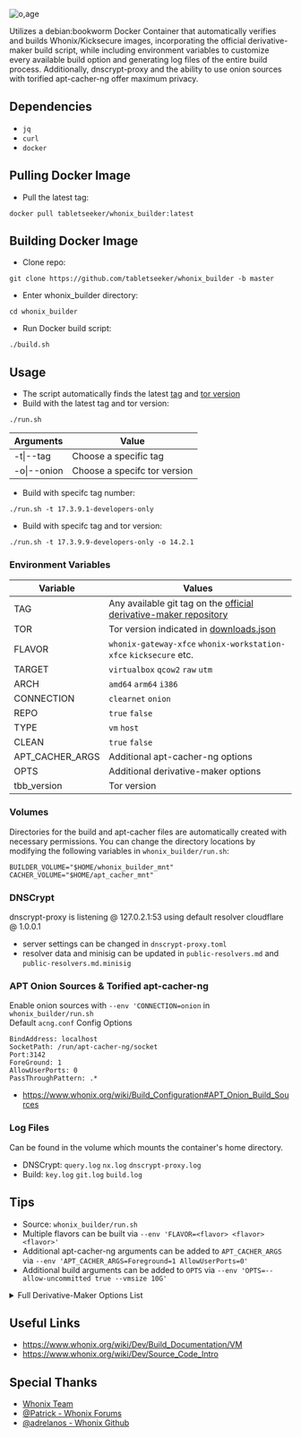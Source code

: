 ![o,age](https://i.postimg.cc/qRdx2Hdz/background.png)

Utilizes a debian:bookworm Docker Container that automatically verifies and builds Whonix/Kicksecure images, incorporating the official derivative-maker build script, while including environment variables to customize every available build option and generating log files of the entire build process. Additionally, dnscrypt-proxy and the ability to use onion sources with torified apt-cacher-ng offer maximum privacy.
 
## Dependencies
* `jq`
* `curl`
* `docker`  

## Pulling Docker Image
* Pull the latest tag:
```
docker pull tabletseeker/whonix_builder:latest
```
## Building Docker Image
* Clone repo:
```
git clone https://github.com/tabletseeker/whonix_builder -b master
```
* Enter whonix_builder directory:
```
cd whonix_builder
```
* Run Docker build script:
```
./build.sh
```
## Usage
* The script automatically finds the latest [tag](https://github.com/Whonix/derivative-maker/tags) and [tor version](https://aus1.torproject.org/torbrowser/update_3/release/downloads.json)
* Build with the latest tag and tor version:
```
./run.sh
```
|  Arguments                                             | Value                                                                                          
| ---------------------------------------------------- | ------------------------------------------------------------------------------------------------|
| -t\|--tag           | Choose a specific tag	 |
| -o\|--onion  	      | Choose a specifc tor version |

* Build with specifc tag number:
```
./run.sh -t 17.3.9.1-developers-only
```
* Build with specifc tag and tor version:
```
./run.sh -t 17.3.9.9-developers-only -o 14.2.1
```
### Environment Variables

|  Variable                                             | Values                                                                                          
| ---------------------------------------------------- | ------------------------------------------------------------------------------------------------|
| TAG        		| Any available git tag on the [official derivative-maker repository](https://github.com/Whonix/derivative-maker/tags)  		 |
| TOR 		     | Tor version indicated in [downloads.json]( https://aus1.torproject.org/torbrowser/update_3/release/downloads.json)  |
| FLAVOR             | `whonix-gateway-xfce` `whonix-workstation-xfce` `kicksecure` etc.				         |
| TARGET 	    | `virtualbox` `qcow2` `raw` `utm`                                           			 |
| ARCH              | `amd64` `arm64` `i386`               								 |
| CONNECTION         | `clearnet` `onion` 											 |
| REPO              | `true` `false` 											 |
| TYPE              | `vm` `host` 											 |
| CLEAN             | `true` `false` 											 |
| APT_CACHER_ARGS    | Additional apt-cacher-ng options 											 |
| OPTS         		| Additional derivative-maker options		
| tbb_version         | Tor version 											 |

### Volumes
Directories for the build and apt-cacher files are automatically created with necessary permissions.
You can change the directory locations by modifying the following variables in `whonix_builder/run.sh`:
```
BUILDER_VOLUME="$HOME/whonix_builder_mnt"
CACHER_VOLUME="$HOME/apt_cacher_mnt"
```

### DNSCrypt
dnscrypt-proxy is listening @ 127.0.2.1:53 using default resolver cloudflare @ 1.0.0.1
* server settings can be changed in `dnscrypt-proxy.toml`
* resolver data and minisig can be updated in `public-resolvers.md` and `public-resolvers.md.minisig`

### APT Onion Sources & Torified apt-cacher-ng
Enable onion sources with `--env 'CONNECTION=onion` in `whonix_builder/run.sh` \
Default `acng.conf` Config Options
```
BindAddress: localhost
SocketPath: /run/apt-cacher-ng/socket
Port:3142
ForeGround: 1
AllowUserPorts: 0
PassThroughPattern: .*
```
* https://www.whonix.org/wiki/Build_Configuration#APT_Onion_Build_Sources

### Log Files
Can be found in the volume which mounts the container's home directory.
* DNSCrypt: `query.log` `nx.log` `dnscrypt-proxy.log`
* Build: `key.log` `git.log` `build.log`


## Tips
* Source: `whonix_builder/run.sh`
* Multiple flavors can be built via `--env 'FLAVOR=<flavor> <flavor> <flavor>'`
* Additional apt-cacher-ng arguments can be added to `APT_CACHER_ARGS` via `--env 'APT_CACHER_ARGS=Foreground=1 AllowUserPorts=0'`
* Additional build arguments can be added to `OPTS` via `--env 'OPTS=--allow-uncommitted true --vmsize 10G'`
<details>
  <summary>
	 Full Derivative-Maker Options List
  </summary>
  
```
Flavors:
  --flavor [flavor_option]
  Options:
    whonix-gateway-xfce         : Builds Whonix-Gateway Xfce VM.
    whonix-gateway-rpi          : Builds Whonix-Gateway CLI RPi 3 VM.
    whonix-gateway-cli          : Builds Whonix-Gateway CLI VM.
    whonix-workstation-xfce     : Builds Whonix-Workstation Xfce VM.
    whonix-workstation-cli      : Builds Whonix-Workstation CLI VM.
    whonix-custom-workstation   : Builds Whonix-Custom-Workstation VM.
    whonix-host-cli             : Builds Whonix-Host CLI.
    whonix-host-xfce            : Builds Whonix-Host Xfce.
    kicksecure-cli              : Builds Kicksecure VM CLI VM.
    kicksecure-xfce             : Builds Kicksecure VM Xfce VM.

Targets:
  --target [target_option]
  Options:
    virtualbox              : Builds VirtualBox .ova files.
    qcow2                   : Builds qcow2 images.
    utm                     : Builds UTM images.
    iso                     : Builds ISO images.
    raw                     : Builds raw disk images.
    dist-installer-cli      : Builds dist-installer-cli.
    windows                 : Builds the Windows Installer.
    root                    : Builds for physical installations.
    source                  : Builds a xz source archive.

Types:
  --type [type_option]
  Options:
    host                    : Specifies that the build is for a host system.
    vm                      : Specifies that the build is for a virtual machine.

Optional Parameters:
  --vmram [size]           : Set VM RAM size (e.g., --vmram 128).
  --vram [size]            : Set VM video RAM size (e.g., --vram 12).
  --vmsize [size]          : Set VM disk size (e.g., --vmsize 200G).

  --freshness [option]     : Choose between 'frozen' (frozen sources) or 'current' (current sources).
  --connection [option]    : Select 'clearnet' for clearnet apt sources or 'onion' for onion apt sources.
  --repo [true|false]      : Enable or disable derivative remote repository (default: false).

Environment Variables:
  - flavor_meta_packages_to_install: Define meta packages to be installed.
    Examples:
      flavor_meta_packages_to_install='none'
      flavor_meta_packages_to_install='non-qubes-vm-enhancements-cli kicksecure-dependencies-cli whonix-shared-packages-dependencies-cli whonix-gateway-packages-dependencies-cli'

  - install_package_list: Specify additional custom packages for installation.
    Examples:
      install_package_list='gparted'
      install_package_list='gparted gedit'

  - DERIVATIVE_APT_REPOSITORY_OPTS: Set options for the Derivative APT Repository.
    Examples:
      DERIVATIVE_APT_REPOSITORY_OPTS='--enable --repository stable'
      DERIVATIVE_APT_REPOSITORY_OPTS='--enable --repository testers'
      DERIVATIVE_APT_REPOSITORY_OPTS='--enable --repository developers'
      DERIVATIVE_APT_REPOSITORY_OPTS='--enable --codename bookworm'

Advanced Options:
  --report [true|false]           : Enable or disable build reports (default: false).
  --verifiable [true|false]       : Toggle file deletion in cleanup script for verifiable builds (default: false).
  --sanity-tests [true|false]     : Enable or disable chroot script sanity tests for faster build speed (default: false).
  --retry-max [attempts]          : Set maximum retry attempts. (default: 2)
  --retry-wait [seconds]          : Set wait time between retry attempts.
  --retry-before [script]         : Specify a script to run before retry. [default: none)
  --retry-after [script]          : Specify a script to run after retry. [default: none)
  --allow-uncommitted [true|false]: Permit builds with uncommitted changes (default: false).
  --allow-untagged [true|false]   : Permit builds from non-tagged sources (default: false).
  --kernel [packages]             : Specify kernel packages (e.g., 'linux-image-amd64' or 'none').
  --headers [packages]            : Specify kernel header packages.
  --remote-derivative-packages    : Choose to use remote derivative packages instead of building derivative packages from source code. (default: false).
  --release [unsupported_option]  : Set release option (unsupported). (bookworm|xenial|bionic)
  --arch [architecture]           : Set architecture (e.g., i386, amd64, kfreebsd-i386, kfreebsd-amd64) (default: amd64).
  (Note: amd64 also works with most Intel CPUs.)

For VMs only:
  --initramfs [packages]          : Specify initramfs packages. (none, initramfs-tools) (default: $BUILD_INITRAMFS_PKGS)

Configuration Files:
  --confdir [/path/to/config/dir] : Specify an additional configuration directory.
  --conffile [/path/to/config/file]: Specify an additional configuration file.
  --grmlbin [/path/to/grml-debootstrap]: Set the grml-debootstrap path (default: grml-debootstrap).

Miscellaneous:
  --unsafe-io [true|false]        : Toggle unsafe IO options (default: false).
  --freedom [true|false]          : Choose between pure or impure builds (required for host builds).
  --tb [none|closed|open]         : Configure Tor Browser installation options (default: open).
  none: Do not install Tor Browser.
  closed: Abort build, fail closed if Tor Browser cannot be installed.
  open: Do not abort build, fail open if Tor Browser cannot and installed.


```
</details>

## Useful Links
* https://www.whonix.org/wiki/Dev/Build_Documentation/VM
* https://www.whonix.org/wiki/Dev/Source_Code_Intro

## Special Thanks
* [Whonix Team](https://www.whonix.org/)
* [@Patrick - Whonix Forums](https://forums.whonix.org/)
* [@adrelanos - Whonix Github](https://github.com/Whonix/derivative-maker)
